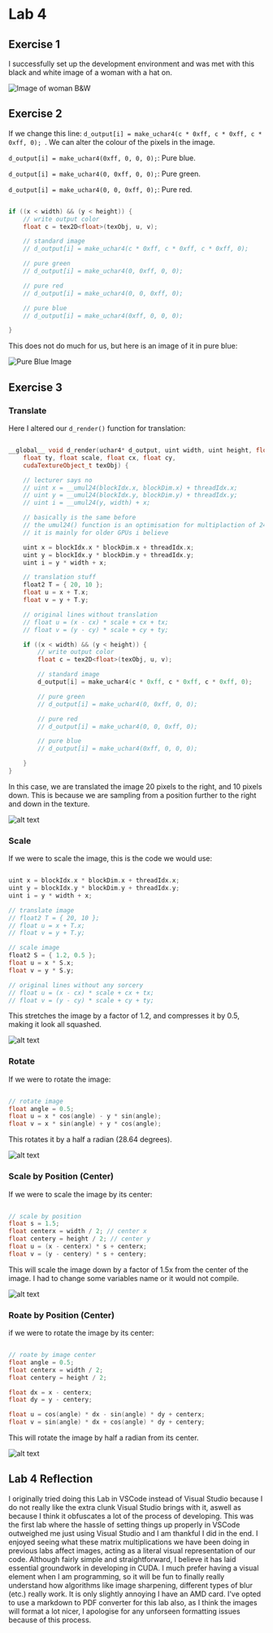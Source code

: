 # Lab 4 

## Exercise 1

I successfully set up the development environment and was met with this black and white image of a woman with a hat on.

![Image of woman B&W](image.png)

## Exercise 2

If we change this line: `d_output[i] = make_uchar4(c * 0xff, c * 0xff, c * 0xff, 0); `. We can alter the colour of the pixels in the image. 

`d_output[i] = make_uchar4(0xff, 0, 0, 0);`: Pure blue.

`d_output[i] = make_uchar4(0, 0xff, 0, 0);`: Pure green.

`d_output[i] = make_uchar4(0, 0, 0xff, 0);`: Pure red.

```cpp

if ((x < width) && (y < height)) {
    // write output color
    float c = tex2D<float>(texObj, u, v);

    // standard image
    // d_output[i] = make_uchar4(c * 0xff, c * 0xff, c * 0xff, 0);

    // pure green
    // d_output[i] = make_uchar4(0, 0xff, 0, 0);

    // pure red
    // d_output[i] = make_uchar4(0, 0, 0xff, 0);

    // pure blue
	// d_output[i] = make_uchar4(0xff, 0, 0, 0);

}

```

This does not do much for us, but here is an image of it in pure blue:

![Pure Blue Image](image-1.png)

## Exercise 3

### Translate

Here I altered our `d_render()` function for translation:

```cpp

__global__ void d_render(uchar4* d_output, uint width, uint height, float tx,
    float ty, float scale, float cx, float cy,
    cudaTextureObject_t texObj) {

    // lecturer says no
    // uint x = __umul24(blockIdx.x, blockDim.x) + threadIdx.x;
    // uint y = __umul24(blockIdx.y, blockDim.y) + threadIdx.y;
    // uint i = __umul24(y, width) + x;

    // basically is the same before
	// the umul24() function is an optimisation for multiplaction of 24-bit integers
    // it is mainly for older GPUs i believe

    uint x = blockIdx.x * blockDim.x + threadIdx.x;
    uint y = blockIdx.y * blockDim.y + threadIdx.y;
    uint i = y * width + x;

    // translation stuff
    float2 T = { 20, 10 };
    float u = x + T.x;
    float v = y + T.y;

    // original lines without translation
    // float u = (x - cx) * scale + cx + tx;
    // float v = (y - cy) * scale + cy + ty;

    if ((x < width) && (y < height)) {
        // write output color
        float c = tex2D<float>(texObj, u, v);

        // standard image
        d_output[i] = make_uchar4(c * 0xff, c * 0xff, c * 0xff, 0);

        // pure green
        // d_output[i] = make_uchar4(0, 0xff, 0, 0);

        // pure red
        // d_output[i] = make_uchar4(0, 0, 0xff, 0);

        // pure blue
		// d_output[i] = make_uchar4(0xff, 0, 0, 0);

    }
}

```

In this case, we are translated the image 20 pixels to the right, and 10 pixels down. This is because we are sampling from a position further to the right and down in the texture.

![alt text](translate.png)

### Scale

If we were to scale the image, this is the code we would use:

```cpp

uint x = blockIdx.x * blockDim.x + threadIdx.x;
uint y = blockIdx.y * blockDim.y + threadIdx.y;
uint i = y * width + x;

// translate image
// float2 T = { 20, 10 };
// float u = x + T.x;
// float v = y + T.y;

// scale image
float2 S = { 1.2, 0.5 };
float u = x * S.x;
float v = y * S.y;

// original lines without any sorcery
// float u = (x - cx) * scale + cx + tx;
// float v = (y - cy) * scale + cy + ty;

```

This stretches the image by a factor of 1.2, and compresses it by 0.5, making it look all squashed.

![alt text](scale.png)

### Rotate

If we were to rotate the image:

```cpp

// rotate image
float angle = 0.5;
float u = x * cos(angle) - y * sin(angle);
float v = x * sin(angle) + y * cos(angle);

```

This rotates it by a half a radian (28.64 degrees).


![alt text](rotate.png)

### Scale by Position (Center)

If we were to scale the image by its center:

```cpp

// scale by position
float s = 1.5;
float centerx = width / 2; // center x
float centery = height / 2; // center y
float u = (x - centerx) * s + centerx;
float v = (y - centery) * s + centery;

```

This will scale the image down by a factor of 1.5x from the center of the image. I had to change some variables name or it would not compile.

![alt text](sbp.png)

### Roate by Position (Center)

if we were to rotate the image by its center:

```cpp

// roate by image center
float angle = 0.5;
float centerx = width / 2; 
float centery = height / 2;

float dx = x - centerx;
float dy = y - centery;

float u = cos(angle) * dx - sin(angle) * dy + centerx;
float v = sin(angle) * dx + cos(angle) * dy + centery;

```

This will rotate the image by half a radian from its center.

![alt text](rbp.png)

## Lab 4 Reflection

I originally tried doing this Lab in VSCode instead of Visual Studio because I do not really like the extra clunk Visual Studio brings with it, aswell as because I think it obfuscates a lot of the process of developing. This was the first lab where the hassle of setting things up properly in VSCode outweighed me just using Visual Studio and I am thankful I did in the end. I enjoyed seeing what these matrix multiplications we have been doing in previous labs affect images, acting as a literal visual representation of our code. Although fairly simple and straightforward, I believe it has laid essential groundwork in developing in CUDA. I much prefer having a visual element when I am programming, so it will be fun to finally really understand how algorithms like image sharpening, different types of blur (etc.) really work. It is only slightly annoying I have an AMD card. I've opted to use a markdown to PDF converter for this lab also, as I think the images will format a lot nicer, I apologise for any unforseen formatting issues because of this process. 


